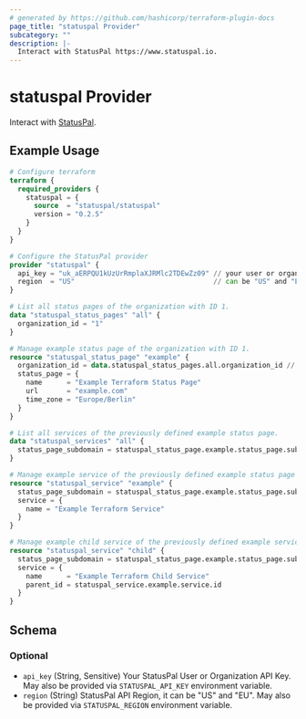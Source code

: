 ```yaml
---
# generated by https://github.com/hashicorp/terraform-plugin-docs
page_title: "statuspal Provider"
subcategory: ""
description: |-
  Interact with StatusPal https://www.statuspal.io.
---
```


# statuspal Provider

Interact with [StatusPal](https://www.statuspal.io).

## Example Usage

```terraform
# Configure terraform
terraform {
  required_providers {
    statuspal = {
      source  = "statuspal/statuspal"
      version = "0.2.5"
    }
  }
}

# Configure the StatusPal provider
provider "statuspal" {
  api_key = "uk_aERPQU1kUzUrRmplaXJRMlc2TDEwZz09" // your user or organization api key
  region  = "US"                                  // can be "US" and "EU"
}

# List all status pages of the organization with ID 1.
data "statuspal_status_pages" "all" {
  organization_id = "1"
}

# Manage example status page of the organization with ID 1.
resource "statuspal_status_page" "example" {
  organization_id = data.statuspal_status_pages.all.organization_id // you can use it from previously defined data source
  status_page = {
    name      = "Example Terraform Status Page"
    url       = "example.com"
    time_zone = "Europe/Berlin"
  }
}

# List all services of the previously defined example status page.
data "statuspal_services" "all" {
  status_page_subdomain = statuspal_status_page.example.status_page.subdomain
}

# Manage example service of the previously defined example status page's subdomain.
resource "statuspal_service" "example" {
  status_page_subdomain = statuspal_status_page.example.status_page.subdomain
  service = {
    name = "Example Terraform Service"
  }
}

# Manage example child service of the previously defined example service.
resource "statuspal_service" "child" {
  status_page_subdomain = statuspal_status_page.example.status_page.subdomain
  service = {
    name      = "Example Terraform Child Service"
    parent_id = statuspal_service.example.service.id
  }
}
```

<!-- schema generated by tfplugindocs -->
## Schema

### Optional

- `api_key` (String, Sensitive) Your StatusPal User or Organization API Key. May also be provided via `STATUSPAL_API_KEY` environment variable.
- `region` (String) StatusPal API Region, it can be "US" and "EU". May also be provided via `STATUSPAL_REGION` environment variable.
